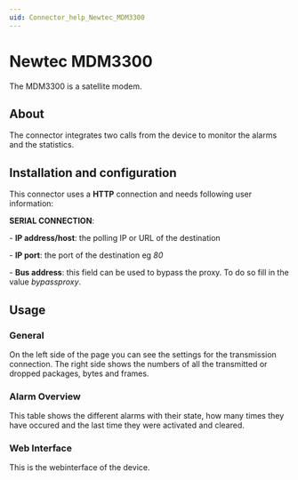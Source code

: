 ```yaml
---
uid: Connector_help_Newtec_MDM3300
---
```


# Newtec MDM3300

The MDM3300 is a satellite modem.

## About

The connector integrates two calls from the device to monitor the alarms and the statistics.

## Installation and configuration

This connector uses a **HTTP** connection and needs following user information:

**SERIAL CONNECTION**:

\- **IP address/host**: the polling IP or URL of the destination

\- **IP port**: the port of the destination eg *80*

\- **Bus address**: this field can be used to bypass the proxy. To do so fill in the value *bypassproxy*.

## Usage

### General

On the left side of the page you can see the settings for the transmission connection.
The right side shows the numbers of all the transmitted or dropped packages, bytes and frames.

### Alarm Overview

This table shows the different alarms with their state, how many times they have occured and the last time they were activated and cleared.

### Web Interface

This is the webinterface of the device.

